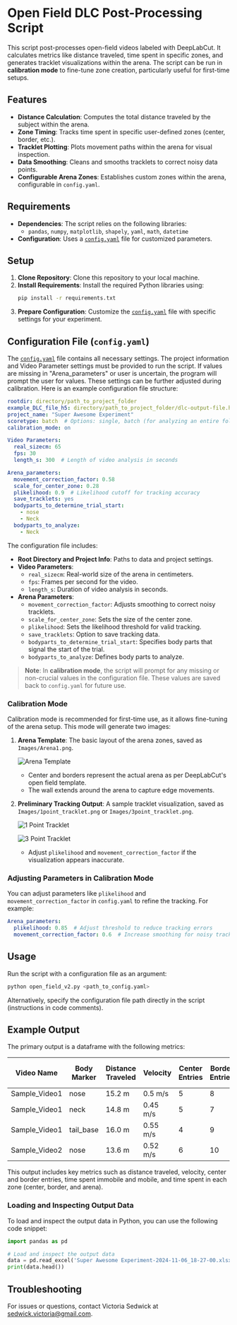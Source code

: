 
# Open Field DLC Post-Processing Script

This script post-processes open-field videos labeled with DeepLabCut. It calculates metrics like distance traveled, time spent in specific zones, and generates tracklet visualizations within the arena. The script can be run in **calibration mode** to fine-tune zone creation, particularly useful for first-time setups.

## Features

- **Distance Calculation**: Computes the total distance traveled by the subject within the arena.
- **Zone Timing**: Tracks time spent in specific user-defined zones (center, border, etc.).
- **Tracklet Plotting**: Plots movement paths within the arena for visual inspection.
- **Data Smoothing**: Cleans and smooths tracklets to correct noisy data points.
- **Configurable Arena Zones**: Establishes custom zones within the arena, configurable in `config.yaml`.

## Requirements

- **Dependencies**: The script relies on the following libraries:
  - `pandas`, `numpy`, `matplotlib`, `shapely`, `yaml`, `math`, `datetime`
- **Configuration**: Uses a [`config.yaml`](config.yaml) file for customized parameters.

## Setup

1. **Clone Repository**: Clone this repository to your local machine.
2. **Install Requirements**: Install the required Python libraries using:
   ```bash
   pip install -r requirements.txt
   ```
3. **Prepare Configuration**: Customize the [`config.yaml`](config.yaml) file with specific settings for your experiment.

## Configuration File (`config.yaml`)

The [`config.yaml`](config.yaml) file contains all necessary settings. The project information and Video Parameter settings must be provided to run the script. If values are missing in "Arena_parameters" or user is uncertain, the program will prompt the user for values. These settings can be further adjusted during calibration. Here is an example configuration file structure:

```yaml
rootdir: directory/path_to_project_folder
example_DLC_file_h5: directory/path_to_project_folder/dlc-output-file.h5
project_name: "Super Awesome Experiment"
scoretype: batch  # Options: single, batch (for analyzing an entire folder)
calibration_mode: on

Video Parameters:
  real_sizecm: 65
  fps: 30
  length_s: 300  # Length of video analysis in seconds

Arena_parameters:
  movement_correction_factor: 0.58
  scale_for_center_zone: 0.28
  plikelihood: 0.9  # Likelihood cutoff for tracking accuracy
  save_tracklets: yes
  bodyparts_to_determine_trial_start:
    - nose
    - Neck
  bodyparts_to_analyze:
    - Neck
```

The configuration file includes:

- **Root Directory and Project Info**: Paths to data and project settings.
- **Video Parameters**:
  - `real_sizecm`: Real-world size of the arena in centimeters.
  - `fps`: Frames per second for the video.
  - `length_s`: Duration of video analysis in seconds.
- **Arena Parameters**:
  - `movement_correction_factor`: Adjusts smoothing to correct noisy tracklets.
  - `scale_for_center_zone`: Sets the size of the center zone.
  - `plikelihood`: Sets the likelihood threshold for valid tracking.
  - `save_tracklets`: Option to save tracking data.
  - `bodyparts_to_determine_trial_start`: Specifies body parts that signal the start of the trial.
  - `bodyparts_to_analyze`: Defines body parts to analyze.

> **Note**: In **calibration mode**, the script will prompt for any missing or non-crucial values in the configuration file. These values are saved back to `config.yaml` for future use. 

### Calibration Mode

Calibration mode is recommended for first-time use, as it allows fine-tuning of the arena setup. This mode will generate two images:
1. **Arena Template**: The basic layout of the arena zones, saved as `Images/Arena1.png`.

   ![Arena Template](/Images/Arena.png)

   - Center and borders represent the actual arena as per DeepLabCut's open field template.
   - The wall extends around the arena to capture edge movements.

2. **Preliminary Tracking Output**: A sample tracklet visualization, saved as `Images/1point_tracklet.png` or `Images/3point_tracklet.png`.

   ![1 Point Tracklet](/Images/1point_tracklet.png)
   
   ![3 Point Tracklet](/Images/3point_tracklet.png)

   - Adjust `plikelihood` and `movement_correction_factor` if the visualization appears inaccurate.

### Adjusting Parameters in Calibration Mode

You can adjust parameters like `plikelihood` and `movement_correction_factor` in `config.yaml` to refine the tracking. For example:
```yaml
Arena_parameters:
  plikelihood: 0.85  # Adjust threshold to reduce tracking errors
  movement_correction_factor: 0.6  # Increase smoothing for noisy tracklets
```

## Usage

Run the script with a configuration file as an argument:
```bash
python open_field_v2.py <path_to_config.yaml>
```

Alternatively, specify the configuration file path directly in the script (instructions in code comments).

## Example Output

The primary output is a dataframe with the following metrics:

| Video Name             | Body Marker | Distance Traveled | Velocity | Center Entries | Border Entries | Time Immobile | Time Mobile | Time in Center | Time in Border | Time in Arena |
|------------------------|-------------|-------------------|----------|----------------|----------------|---------------|-------------|----------------|----------------|---------------|
| Sample_Video1          | nose        | 15.2 m           | 0.5 m/s  | 5              | 8              | 30 s         | 120 s       | 50 s           | 100 s          | 150 s         |
| Sample_Video1          | neck        | 14.8 m           | 0.45 m/s | 5              | 7              | 32 s         | 118 s       | 52 s           | 98 s           | 150 s         |
| Sample_Video1          | tail_base   | 16.0 m           | 0.55 m/s | 4              | 9              | 29 s         | 121 s       | 48 s           | 102 s          | 150 s         |
| Sample_Video2          | nose        | 13.6 m           | 0.52 m/s | 6              | 10             | 35 s         | 125 s       | 54 s           | 96 s           | 150 s         |

This output includes key metrics such as distance traveled, velocity, center and border entries, time spent immobile and mobile, and time spent in each zone (center, border, and arena).

### Loading and Inspecting Output Data

To load and inspect the output data in Python, you can use the following code snippet:

```python
import pandas as pd

# Load and inspect the output data
data = pd.read_excel('Super Awesome Experiment-2024-11-06_18-27-00.xlsx')
print(data.head())
```

## Troubleshooting

For issues or questions, contact Victoria Sedwick at sedwick.victoria@gmail.com.
